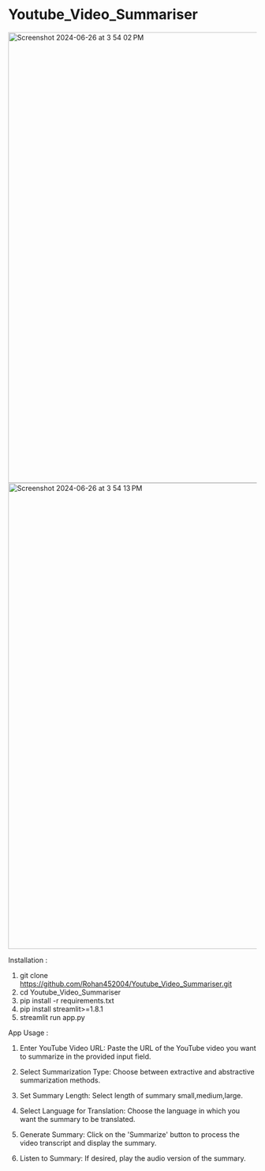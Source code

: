 # Youtube_Video_Summariser
<img width="912" alt="Screenshot 2024-06-26 at 3 54 02 PM" src="https://github.com/Rohan452004/Youtube_Video_Summariser/assets/104892210/f18b68e1-cb0b-42ef-ad18-d9096d8b7bc3">
<img width="943" alt="Screenshot 2024-06-26 at 3 54 13 PM" src="https://github.com/Rohan452004/Youtube_Video_Summariser/assets/104892210/58d62283-feb8-4207-881c-ae560b834c9b">


Installation :


1. git clone https://github.com/Rohan452004/Youtube_Video_Summariser.git
2. cd Youtube_Video_Summariser
3. pip install -r requirements.txt
4. pip install streamlit>=1.8.1
5. streamlit run app.py

   
App Usage :

1. Enter YouTube Video URL: Paste the URL of the YouTube video you want to summarize in the provided input field.

2. Select Summarization Type: Choose between extractive and abstractive summarization methods.

3. Set Summary Length: Select length of summary small,medium,large.

4. Select Language for Translation: Choose the language in which you want the summary to be translated.

5. Generate Summary: Click on the 'Summarize' button to process the video transcript and display the summary.

6. Listen to Summary: If desired, play the audio version of the summary.

